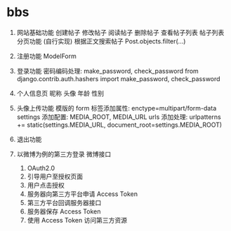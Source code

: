 # bbs
1. ⽹站基础功能
    创建帖⼦
    修改帖⼦
    阅读帖⼦
    删除帖⼦
    查看帖⼦列表
    帖⼦列表分⻚功能 (⾃⾏实现)
    根据正⽂搜索帖⼦ Post.objects.filter(...)

2. 注册功能
  ModelForm
3. 登录功能
  密码编码处理: make_password, check_password
  from django.contrib.auth.hashers import make_password, check_password
4. 个⼈信息⻚
  昵称
  头像
  年龄
  性别
5. 头像上传功能
  模版的 form 标签添加属性: enctype=multipart/form-data
  settings 添加配置: MEDIA_ROOT, MEDIA_URL
  urls 添加处理: urlpatterns += static(settings.MEDIA_URL,
  document_root=settings.MEDIA_ROOT)
6. 退出功能
7. 以微博为例的第三⽅登录
    微博接口
    1. OAuth2.0
    1. 引导⽤户⾄授权⻚⾯
    2. ⽤户点击授权
    3. 服务器向第三⽅平台申请 Access Token
    4. 第三⽅平台回调服务器接⼝
    5. 服务器保存 Access Token
    6. 使⽤ Access Token 访问第三⽅资源
    
